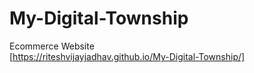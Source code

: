 # My-Digital-Township
Ecommerce Website
<br>
[https://riteshvijayjadhav.github.io/My-Digital-Township/]
